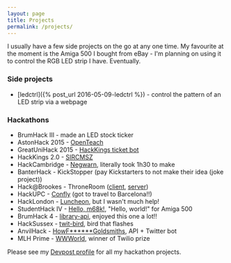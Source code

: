 ```yaml
---
layout: page
title: Projects
permalink: /projects/
---
```


I usually have a few side projects on the go at any one time. My favourite at the moment is the Amiga 500 I bought from eBay - I'm planning on using it to control the RGB LED strip I have. Eventually.

### Side projects

* [ledctrl]({% post_url 2016-05-09-ledctrl %}) - control the pattern of an LED strip via a webpage

### Hackathons

* BrumHack III - made an LED stock ticker
* AstonHack 2015 - [OpenTeach](http://devpost.com/software/openteach#more-of-an-idea-than-a-hack)
* GreatUniHack 2015 - [HackKings ticket bot](https://github.com/sprusr/kings-bot#DISCLAIMER---it-doesnt-work)
* HackKings 2.0 - [SIRCMSZ](https://github.com/Homletmoo/hk2015)
* HackCambridge - [Negwarn](https://github.com/sprusr/negwarn#the-rest-of-the-event-was-mucking-about), literally took 1h30 to make
* BanterHack - KickStopper (pay Kickstarters to not make their idea (joke project))
* Hack@Brookes - ThroneRoom ([client](https://github.com/sprusr/throneroom-site), [server](https://github.com/hgat/throneroom))
* HackUPC - [Confly](https://github.com/sprusr/confly) (got to travel to Barcelona!!)
* HackLondon - [Luncheon](http://devpost.com/software/luncheon), but I wasn't much help!
* StudentHack IV - [Hello, m68k!](http://devpost.com/software/hello-m68k), "Hello, world!" for Amiga 500
* BrumHack 4 - [library-api](https://github.com/BenjaminEHowe/library-api), enjoyed this one a lot!!
* HackSussex - [twit-bird](https://github.com/sprusr/twit-bird), bird that flashes
* AnvilHack - [HowF\******Goldsmiths](https://github.com/HowFuckingGoldsmiths), API + Twitter bot
* MLH Prime - [WWWorld](http://devpost.com/software/wwworld-j9047y), winner of Twilio prize

Please see my [Devpost profile](http://devpost.com/sprusr) for all my hackathon projects.
